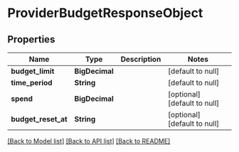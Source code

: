 # ProviderBudgetResponseObject
## Properties

| Name | Type | Description | Notes |
|------------ | ------------- | ------------- | -------------|
| **budget\_limit** | **BigDecimal** |  | [default to null] |
| **time\_period** | **String** |  | [default to null] |
| **spend** | **BigDecimal** |  | [optional] [default to null] |
| **budget\_reset\_at** | **String** |  | [optional] [default to null] |

[[Back to Model list]](../README.md#documentation-for-models) [[Back to API list]](../README.md#documentation-for-api-endpoints) [[Back to README]](../README.md)

